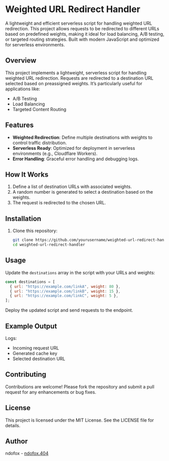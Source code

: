# Weighted URL Redirect Handler

A lightweight and efficient serverless script for handling weighted URL redirection. This project allows requests to be redirected to different URLs based on predefined weights, making it ideal for load balancing, A/B testing, or targeted routing strategies. Built with modern JavaScript and optimized for serverless environments.

## Overview
This project implements a lightweight, serverless script for handling weighted URL redirection. Requests are redirected to a destination URL selected based on preassigned weights. It’s particularly useful for applications like:

- A/B Testing
- Load Balancing
- Targeted Content Routing

## Features
- **Weighted Redirection**: Define multiple destinations with weights to control traffic distribution.
- **Serverless Ready**: Optimized for deployment in serverless environments (e.g., Cloudflare Workers).
- **Error Handling**: Graceful error handling and debugging logs.

## How It Works
1. Define a list of destination URLs with associated weights.
2. A random number is generated to select a destination based on the weights.
3. The request is redirected to the chosen URL.

## Installation
1. Clone this repository:
   ```bash
   git clone https://github.com/yourusername/weighted-url-redirect-handler.git
   cd weighted-url-redirect-handler
   ```

## Usage
Update the `destinations` array in the script with your URLs and weights:
```javascript
const destinations = [
  { url: "https://example.com/linkA", weight: 80 },
  { url: "https://example.com/linkB", weight: 15 },
  { url: "https://example.com/linkC", weight: 5 },
];
```
Deploy the updated script and send requests to the endpoint.

## Example Output
Logs:
- Incoming request URL
- Generated cache key
- Selected destination URL

## Contributing
Contributions are welcome! Please fork the repository and submit a pull request for any enhancements or bug fixes.

## License
This project is licensed under the MIT License. See the LICENSE file for details.

## Author
ndofox - [ndofox.404](https://ndofox.404)

